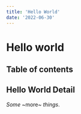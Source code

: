 ```yaml
---
title: 'Hello World'
date: '2022-06-30'
---
```

# Hello world

## Table of contents

## Hello World Detail

*Some* ~more~ _things_.